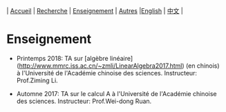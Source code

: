 | [Accueil](index-fr.md)  | [Recherche](research-fr.md)    | [Enseignement](teaching-fr.md) | [Autres](others-fr.md)    |[English](teaching-en.md)        | [中文](teaching-ch.md) |

# Enseignement

- Printemps 2018: TA sur [algèbre linéaire] (http://www.mmrc.iss.ac.cn/~zmli/LinearAlgebra2017.html) (en chinois) à l'Université de l'Académie chinoise des sciences. Instructeur: Prof.Ziming Li.

- Automne 2017: TA sur le calcul A à l'Université de l'Académie chinoise des sciences. Instructeur: Prof.Wei-dong Ruan.
